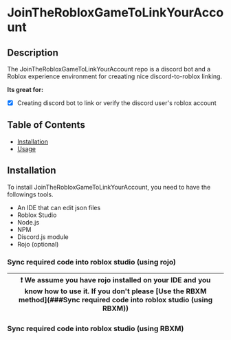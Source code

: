 # **JoinTheRobloxGameToLinkYourAccount**

## Description

The JoinTheRobloxGameToLinkYourAccount repo is a discord bot and a Roblox experience environment for creaating nice discord-to-roblox linking.

**Its great for:**

- [x] Creating discord bot to link or verify the discord user's roblox account

## Table of Contents

- [Installation](#installation)
- [Usage](#usage)

## Installation

To install JoinTheRobloxGameToLinkYourAccount, you need to have the followings tools.

- An IDE that can edit json files
- Roblox Studio
- Node.js
- NPM
- Discord.js module
- Rojo (optional)

### Sync required code into roblox studio (using rojo)

| :exclamation:  We assume you have rojo installed on your IDE and you know how to use it. If you don't please [Use the RBXM method](###Sync required code into roblox studio (using RBXM))   |
|-----------------------------------------|

### Sync required code into roblox studio (using RBXM)

